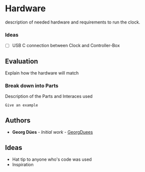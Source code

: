 # Hardware

description of needed hardware and requirements to run the clock.

### Ideas

-  [ ] USB C connection between Clock and Controller-Box

## Evaluation

Explain how the hardware will match

### Break down into Parts

Description of the Parts and Interaces used

```
Give an example
```

## Authors

* **Georg Dües** - *Initial work* - [GeorgDuees](https://github.com/georgduees)


## Ideas

* Hat tip to anyone who's code was used
* Inspiration

<!--
![Example of the clock][electronics_image]
[electronics_image]: https://github.com/georgduees/circleClock/raw/master/sketches/images/img_20180109_180636.263.jpg "electronics sketch"-->

